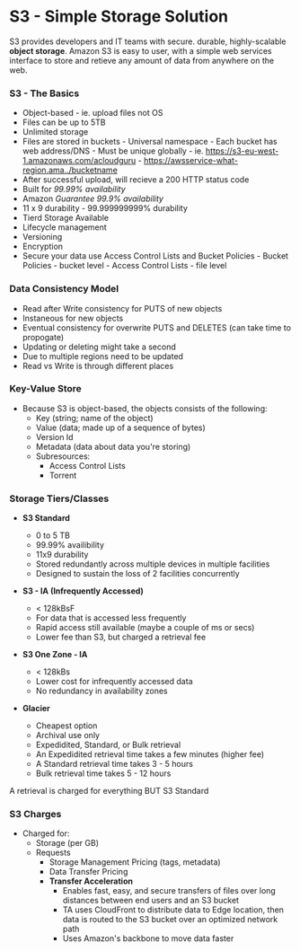# S3 - Simple Storage Solution

S3 provides developers and IT teams with secure. durable, highly-scalable **object storage**. Amazon S3 is easy to user, with a simple web services interface to store and retieve any amount of data from anywhere on the web.

### S3 - The Basics

- Object-based - ie. upload files not OS
- Files can be up to 5TB
- Unlimited storage
- Files are stored in buckets - Universal namespace - Each bucket has web address/DNS - Must be unique globally - ie. https://s3-eu-west-1.amazonaws.com/acloudguru - https://awsservice-what-region.ama../bucketname
- After successful upload, will recieve a 200 HTTP status code
- Built for _99.99% availability_
- Amazon _Guarantee 99.9% availability_
- 11 x 9 durability - 99.999999999% durability
- Tierd Storage Available
- Lifecycle management
- Versioning
- Encryption
- Secure your data use Access Control Lists and Bucket Policies - Bucket Policies - bucket level - Access Control Lists - file level

### Data Consistency Model

- Read after Write consistency for PUTS of new objects
- Instaneous for new objects
- Eventual consistency for overwrite PUTS and DELETES (can take time to propogate)
- Updating or deleting might take a second
- Due to multiple regions need to be updated
- Read vs Write is through different places

### Key-Value Store

- Because S3 is object-based, the objects consists of the following:
	- Key (string; name of the object)
	- Value (data; made up of a sequence of bytes)
	- Version Id
	- Metadata (data about data you're storing)
	- Subresources:
		- Access Control Lists
		- Torrent

### Storage Tiers/Classes

- **S3 Standard**
	- 0 to 5 TB
	- 99.99% availibility
	- 11x9 durability
	- Stored redundantly across multiple devices in multiple facilities
	- Designed to sustain the loss of 2 facilities concurrently

- **S3 - IA (Infrequently Accessed)**
	- < 128kBsF
	- For data that is accessed less frequently
	- Rapid access still available (maybe a couple of ms or secs)
	- Lower fee than S3, but charged a retrieval fee

- **S3 One Zone - IA**
	- < 128kBs
	- Lower cost for infrequently accessed data
	- No redundancy in availability zones

- **Glacier**
	- Cheapest option
	- Archival use only
	- Expedidited, Standard, or Bulk retrieval
	- An Expedidited retrieval time takes a few minutes (higher fee)
	- A Standard retrieval time takes 3 - 5 hours
	- Bulk retrieval time takes 5 - 12 hours

A retrieval is charged for everything BUT S3 Standard

### S3 Charges

- Charged for:
  - Storage (per GB)
  - Requests
	- Storage Management Pricing (tags, metadata)
	- Data Transfer Pricing
	- **Transfer Acceleration**
		- Enables fast, easy, and secure transfers of files over long distances between end users and an S3 bucket
		- TA uses CloudFront to distribute data to Edge location, then data is routed to the S3 bucket over an optimized network path
		- Uses Amazon's backbone to move data faster
